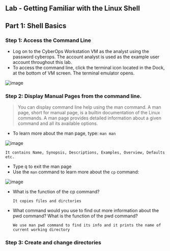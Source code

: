 ## Lab - Getting Familiar with the Linux Shell

## Part 1: Shell Basics

### Step 1: Access the Command Line

* Log on to the CyberOps Workstation VM as the analyst using the password cyberops. The account analyst is used as the example user account throughout this lab.
* To access the command line, click the terminal icon located in the Dock, at the bottom of VM screen. The terminal emulator opens.

![image](https://github.com/tousif13/CISCO_CyberOps/assets/33444140/5e48adc0-6c6e-4b1d-a36a-380d41d0ed30)

### Step 2: Display Manual Pages from the command line.

> You can display command line help using the man command. A man page, short for manual page, is a builtin documentation of the Linux commands. A man page provides detailed information about a given command
and all its available options.

* To learn more about the man page, type: `man man`

![image](https://github.com/tousif13/CISCO_CyberOps/assets/33444140/7dc6b554-3f0c-42b8-b778-432971984272)

    It contains Name, Synopsis, Descriptions, Examples, Overview, Defaults etc.
    
* Type q to exit the man page
* Use the `man` command to learn more about the `cp` command:

![image](https://github.com/tousif13/CISCO_CyberOps/assets/33444140/725ec67c-b506-4732-b681-05f1e9f755b0)

* What is the function of the cp command?

      It copies files and dirctories
      
* What command would you use to find out more information about the pwd command? What is the function of the pwd command?
  
      We use man pwd command to find its info and it prints the name of current working directory
      
### Step 3: Create and change directories
